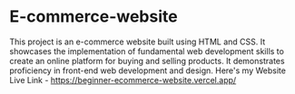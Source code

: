 # E-commerce-website
This project is an e-commerce website built using HTML and CSS. It showcases the implementation of fundamental web development skills to create an online platform for buying and selling products. It demonstrates proficiency in front-end web development and design.
Here's my Website Live Link - https://beginner-ecommerce-website.vercel.app/

